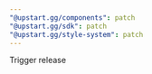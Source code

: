 ```yaml
---
"@upstart.gg/components": patch
"@upstart.gg/sdk": patch
"@upstart.gg/style-system": patch
---
```


Trigger release
